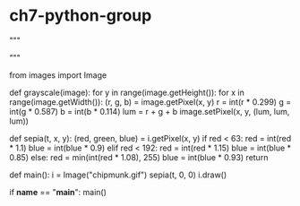 # ch7-python-group
"""



"""

from images import Image

def grayscale(image):
    for y in range(image.getHeight()):
        for x in range(image.getWidth()):
            (r, g, b) = image.getPixel(x, y)
            r = int(r * 0.299)
            g = int(g * 0.587)
            b = int(b * 0.114)
            lum = r + g + b
            image.setPixel(x, y, (lum, lum, lum))

def sepia(t, x, y):
  (red, green, blue) = i.getPixel(x, y)
  if red < 63:
    red = int(red * 1.1)
    blue = int(blue * 0.9)
  elif red < 192:
    red = int(red * 1.15)
    blue = int(blue * 0.85)
  else:
    red = min(int(red * 1.08), 255)
    blue = int(blue * 0.93)
   return



def main():
    i = Image("chipmunk.gif")
    sepia(t, 0, 0) 
    i.draw()


if __name__ == "__main__":
    main()
